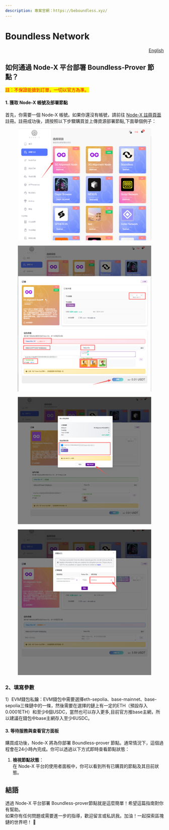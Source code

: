 ```yaml
---
description: 專案官網：https://beboundless.xyz/
---
```


# Boundless Network

<p align="right"><a href="https://docs.node-x.xyz/en/product-manual/one-click-deployment/boundless-network">English</a></p>

## 如何通過 Node-X 平台部署  Boundless-Prover 節點？

<mark style="color:red;">註：不保證能搶到訂單，一切以官方為準。</mark>

#### 1. 獲取 Node-X 帳號及部署節點

首先，你需要一個 Node-X 帳號。如果你還沒有帳號，請前往 [Node-X 註冊頁面](https://node-x.xyz/#/home) 註冊。註冊成功後，請按照以下步驟購買並上傳資源部署節點,下面舉個例子：

<figure><img src="../../../.gitbook/assets/C1.png" alt="" width="563"><figcaption></figcaption></figure>

<figure><img src="../../../.gitbook/assets/C2.png" alt="" width="563"><figcaption></figcaption></figure>

<figure><img src="../../../.gitbook/assets/C3 (1).png" alt="" width="563"><figcaption></figcaption></figure>

<figure><img src="../../../.gitbook/assets/C4.png" alt="" width="563"><figcaption></figcaption></figure>

### 2、填寫參數

1）EVM錢包私鑰：EVM錢包中需要選擇eth-sepolia、base-mainnet、base-sepolia三條鏈中的一條，然後需要在選擇的鏈上有一定的ETH（預設存入0.0001ETH）和至少6個USDC，當然也可以存入更多,目前官方推base主網，所以建議在錢包中base主網存入至少6USDC。

#### 3. 等待服務與查看官方面板

購買成功後，Node-X 將為你部署 Boundless-prover 節點。通常情況下，這個過程會在24小時內完成。你可以透過以下方式即時查看節點狀態：

1. **檢視節點狀態**：\
   在 Node-X 平台的使用者面板中，你可以看到所有已購買的節點及其目前狀態。

## 結語

透過 Node-X 平台部署 Boundless-prover節點就是這麼簡單！希望這篇指南對你有幫助。\
如果你有任何問題或需要進一步的指導，歡迎留言或私訊我。加油！一起探索區塊鏈的世界吧！ 🚀
